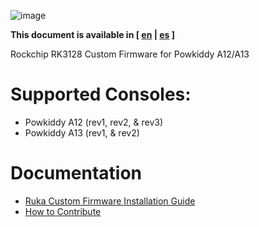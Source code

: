 ![image](https://user-images.githubusercontent.com/67930710/117461690-22bc2e80-af4e-11eb-8ac5-240f600ebe39.png)

**This document is available in [ [en](readme.md) | [es](doc/readme_es.md) ]**

Rockchip RK3128 Custom Firmware for Powkiddy A12/A13

# Supported Consoles:

* Powkiddy A12 (rev1, rev2, & rev3)
* Powkiddy A13 (rev1, & rev2)

# Documentation

* [Ruka Custom Firmware Installation Guide](doc/install.md)
* [How to Contribute](CONTRIBUTING.md)
